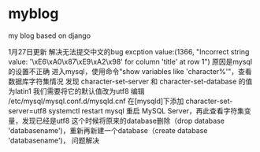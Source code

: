 # myblog
my blog based on django

1月27日更新
解决无法提交中文的bug
excption value:(1366, "Incorrect string value: '\\xE6\\xA0\\x87\\xE9\\xA2\\x98' for column 'title' at row 1")
原因是mysql的设置不正确
进入mysql，使用命令"show variables like 'character%'"，查看数据库字符集情况
发现 character-set-server 和  character-set-database 的值为latin1
我们需要将它的默认值改为utf8
编辑  /etc/mysql/mysql.conf.d/mysqld.cnf    在[mysqld]下添加  character-set-server=utf8
systemctl restart mysql  重启 MySQL Server，再此查看字符集变量，发现已经是utf8
这个时候将原来的database删除（drop database 'databasename')，重新再新建一个database（create database 'databasename')，
问题解决
